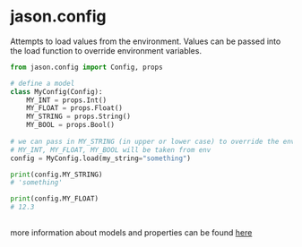 jason.config
===

Attempts to load values from the environment.
Values can be passed into the load function to override environment variables.

```python
from jason.config import Config, props

# define a model
class MyConfig(Config):
    MY_INT = props.Int()
    MY_FLOAT = props.Float()
    MY_STRING = props.String()
    MY_BOOL = props.Bool()
    
# we can pass in MY_STRING (in upper or lower case) to override the environment variable
# MY_INT, MY_FLOAT, MY_BOOL will be taken from env
config = MyConfig.load(my_string="something")

print(config.MY_STRING)
# 'something'

print(config.MY_FLOAT)
# 12.3
    
```

more information about models and properties can be found [here](schema.md)
